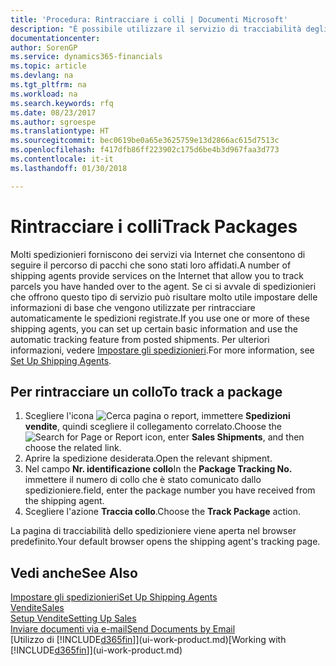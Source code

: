 ```yaml
---
title: 'Procedura: Rintracciare i colli | Documenti Microsoft'
description: "È possibile utilizzare il servizio di tracciabilità degli spedizionieri per vedere lo stato di avanzamento di una consegna."
documentationcenter: 
author: SorenGP
ms.service: dynamics365-financials
ms.topic: article
ms.devlang: na
ms.tgt_pltfrm: na
ms.workload: na
ms.search.keywords: rfq
ms.date: 08/23/2017
ms.author: sgroespe
ms.translationtype: HT
ms.sourcegitcommit: bec0619be0a65e3625759e13d2866ac615d7513c
ms.openlocfilehash: f417dfb86ff223902c175d6be4b3d967faa3d773
ms.contentlocale: it-it
ms.lasthandoff: 01/30/2018

---
```

# <a name="track-packages"></a><span data-ttu-id="e9b65-103">Rintracciare i colli</span><span class="sxs-lookup"><span data-stu-id="e9b65-103">Track Packages</span></span>
<span data-ttu-id="e9b65-104">Molti spedizionieri forniscono dei servizi via Internet che consentono di seguire il percorso di pacchi che sono stati loro affidati.</span><span class="sxs-lookup"><span data-stu-id="e9b65-104">A number of shipping agents provide services on the Internet that allow you to track parcels you have handed over to the agent.</span></span> <span data-ttu-id="e9b65-105">Se ci si avvale di spedizionieri che offrono questo tipo di servizio può risultare molto utile impostare delle informazioni di base che vengono utilizzate per rintracciare automaticamente le spedizioni registrate.</span><span class="sxs-lookup"><span data-stu-id="e9b65-105">If you use one or more of these shipping agents, you can set up certain basic information and use the automatic tracking feature from posted shipments.</span></span> <span data-ttu-id="e9b65-106">Per ulteriori informazioni, vedere [Impostare gli spedizionieri](sales-how-to-set-up-shipping-agents.md).</span><span class="sxs-lookup"><span data-stu-id="e9b65-106">For more information, see [Set Up Shipping Agents](sales-how-to-set-up-shipping-agents.md).</span></span>

## <a name="to-track-a-package"></a><span data-ttu-id="e9b65-107">Per rintracciare un collo</span><span class="sxs-lookup"><span data-stu-id="e9b65-107">To track a package</span></span>
1. <span data-ttu-id="e9b65-108">Scegliere l'icona ![Cerca pagina o report](media/ui-search/search_small.png "icona Cerca pagina o report"), immettere **Spedizioni vendite**, quindi scegliere il collegamento correlato.</span><span class="sxs-lookup"><span data-stu-id="e9b65-108">Choose the ![Search for Page or Report](media/ui-search/search_small.png "Search for Page or Report icon") icon, enter **Sales Shipments**, and then choose the related link.</span></span>
2. <span data-ttu-id="e9b65-109">Aprire la spedizione desiderata.</span><span class="sxs-lookup"><span data-stu-id="e9b65-109">Open the relevant shipment.</span></span>
3. <span data-ttu-id="e9b65-110">Nel campo **Nr. identificazione collo**</span><span class="sxs-lookup"><span data-stu-id="e9b65-110">In the **Package Tracking No.**</span></span> <span data-ttu-id="e9b65-111">immettere il numero di collo che è stato comunicato dallo spedizioniere.</span><span class="sxs-lookup"><span data-stu-id="e9b65-111">field, enter the package number you have received from the shipping agent.</span></span>
4. <span data-ttu-id="e9b65-112">Scegliere l'azione **Traccia collo**.</span><span class="sxs-lookup"><span data-stu-id="e9b65-112">Choose the **Track Package** action.</span></span>

<span data-ttu-id="e9b65-113">La pagina di tracciabilità dello spedizioniere viene aperta nel browser predefinito.</span><span class="sxs-lookup"><span data-stu-id="e9b65-113">Your default browser opens the shipping agent's tracking page.</span></span>

## <a name="see-also"></a><span data-ttu-id="e9b65-114">Vedi anche</span><span class="sxs-lookup"><span data-stu-id="e9b65-114">See Also</span></span>
[<span data-ttu-id="e9b65-115">Impostare gli spedizionieri</span><span class="sxs-lookup"><span data-stu-id="e9b65-115">Set Up Shipping Agents</span></span>](sales-how-to-set-up-shipping-agents.md)  
[<span data-ttu-id="e9b65-116">Vendite</span><span class="sxs-lookup"><span data-stu-id="e9b65-116">Sales</span></span>](sales-manage-sales.md)  
[<span data-ttu-id="e9b65-117">Setup Vendite</span><span class="sxs-lookup"><span data-stu-id="e9b65-117">Setting Up Sales</span></span>](sales-setup-sales.md)  
[<span data-ttu-id="e9b65-118">Inviare documenti via e-mail</span><span class="sxs-lookup"><span data-stu-id="e9b65-118">Send Documents by Email</span></span>](ui-how-send-documents-email.md)  
<span data-ttu-id="e9b65-119">[Utilizzo di [!INCLUDE[d365fin](includes/d365fin_md.md)]](ui-work-product.md)</span><span class="sxs-lookup"><span data-stu-id="e9b65-119">[Working with [!INCLUDE[d365fin](includes/d365fin_md.md)]](ui-work-product.md)</span></span>

